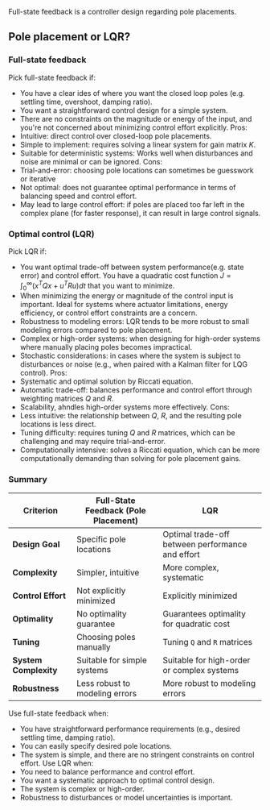 Full-state feedback is a controller design regarding pole placements.
## Pole placement or LQR?
### Full-state feedback
Pick full-state feedback if:
- You have a clear ides of where you want the closed loop poles (e.g. settling time, overshoot, damping ratio).
- You want a straightforward control design for a simple system.
- There are no constraints on the magnitude or energy of the input, and you're not concerned about minimizing control effort explicitly.
Pros:
- Intuitive: direct control over closed-loop pole placements.
- Simple to implement: requires solving a linear system for gain matrix $K$.
- Suitable for deterministic systems: Works well when disturbances and noise are minimal or can be ignored.
Cons:
- Trial-and-error: choosing pole locations can sometimes be guesswork or iterative
- Not optimal: does not guarantee optimal performance in terms of balancing speed and control effort.
- May lead to large control effort: if poles are placed too far left in the complex plane (for faster response), it can result in large control signals.
### Optimal control (LQR)
Pick LQR if:
- You want optimal trade-off between system performance(e.g. state error) and control effort. You have a quadratic cost function $J = ∫_0^\infty(x^TQx+u^TRu)dt$ that you want to minimize.
- When minimizing the energy or magnitude of the control input is important. Ideal for systems where actuator limitations, energy efficiency, or control effort constraints are a concern.
- Robustness to modeling errors: LQR tends to be more robust to small modeling errors compared to pole placement.
- Complex or high-order systems: when designing for high-order systems where manually placing poles becomes impractical.
- Stochastic considerations: in cases where the system is subject to disturbances or noise (e.g., when paired with a Kalman filter for LQG control).
Pros:
- Systematic and optimal solution by Riccati equation.
- Automatic trade-off: balances performance and control effort through weighting matrices $Q$ and $R$.
- Scalability, ahndles high-order systems more effectively.
Cons:
- Less intuitive: the relationship between $Q$, $R$, and the resulting pole locations is less direct.
- Tuning difficulty: requires tuning $Q$ and $R$ matrices, which can be challenging and may require trial-and-error.
- Computationally intensive: solves a Riccati equation, which can be more computationally demanding than solving for pole placement gains.
### Summary
| **Criterion**         | **Full-State Feedback (Pole Placement)** | **LQR**                                          |
| --------------------- | ---------------------------------------- | ------------------------------------------------ |
| **Design Goal**       | Specific pole locations                  | Optimal trade-off between performance and effort |
| **Complexity**        | Simpler, intuitive                       | More complex, systematic                         |
| **Control Effort**    | Not explicitly minimized                 | Explicitly minimized                             |
| **Optimality**        | No optimality guarantee                  | Guarantees optimality for quadratic cost         |
| **Tuning**            | Choosing poles manually                  | Tuning `Q` and `R` matrices                      |
| **System Complexity** | Suitable for simple systems              | Suitable for high-order or complex systems       |
| **Robustness**        | Less robust to modeling errors           | More robust to modeling errors                   |
Use full-state feedback when:
- You have straightforward performance requirements (e.g., desired settling time, damping ratio).
- You can easily specify desired pole locations.
- The system is simple, and there are no stringent constraints on control effort.
Use LQR when:
- You need to balance performance and control effort.
- You want a systematic approach to optimal control design.
- The system is complex or high-order.
- Robustness to disturbances or model uncertainties is important.